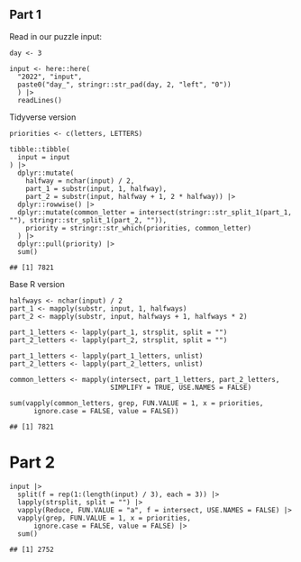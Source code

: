 ## Part 1

Read in our puzzle input:

    day <- 3

    input <- here::here(
      "2022", "input",
      paste0("day_", stringr::str_pad(day, 2, "left", "0"))
      ) |>
      readLines()

Tidyverse version

    priorities <- c(letters, LETTERS)

    tibble::tibble(
      input = input
    ) |>
      dplyr::mutate(
        halfway = nchar(input) / 2,
        part_1 = substr(input, 1, halfway),
        part_2 = substr(input, halfway + 1, 2 * halfway)) |>
      dplyr::rowwise() |>
      dplyr::mutate(common_letter = intersect(stringr::str_split_1(part_1, ""), stringr::str_split_1(part_2, "")),
        priority = stringr::str_which(priorities, common_letter)
      ) |>
      dplyr::pull(priority) |>
      sum()

    ## [1] 7821

Base R version

    halfways <- nchar(input) / 2
    part_1 <- mapply(substr, input, 1, halfways)
    part_2 <- mapply(substr, input, halfways + 1, halfways * 2)

    part_1_letters <- lapply(part_1, strsplit, split = "")
    part_2_letters <- lapply(part_2, strsplit, split = "")

    part_1_letters <- lapply(part_1_letters, unlist)
    part_2_letters <- lapply(part_2_letters, unlist)

    common_letters <- mapply(intersect, part_1_letters, part_2_letters,
                             SIMPLIFY = TRUE, USE.NAMES = FALSE)

    sum(vapply(common_letters, grep, FUN.VALUE = 1, x = priorities,
          ignore.case = FALSE, value = FALSE))

    ## [1] 7821

# Part 2

    input |>
      split(f = rep(1:(length(input) / 3), each = 3)) |>
      lapply(strsplit, split = "") |>
      vapply(Reduce, FUN.VALUE = "a", f = intersect, USE.NAMES = FALSE) |>
      vapply(grep, FUN.VALUE = 1, x = priorities,
          ignore.case = FALSE, value = FALSE) |>
      sum()

    ## [1] 2752
